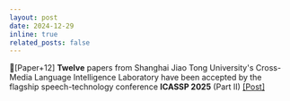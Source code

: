 ```yaml
---
layout: post
date: 2024-12-29
inline: true
related_posts: false
---
```


📃[Paper+12] **Twelve** papers from Shanghai Jiao Tong University's Cross-Media Language Intelligence Laboratory have been accepted by the flagship speech-technology conference **ICASSP 2025** (Part II) <a href="https://mp.weixin.qq.com/s/fRcNqNfdA4AqPDgAIzaSyg"> [Post]</a>
